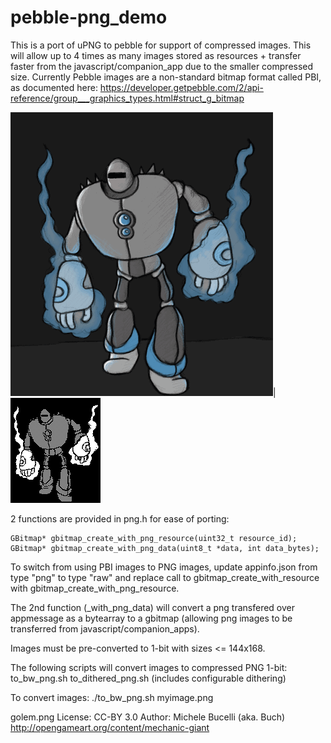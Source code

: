 pebble-png_demo
=================

This is a port of uPNG to pebble for support of compressed images.  This will allow up to 4 times as many images stored as resources + transfer faster from the javascript/companion_app due to the smaller compressed size.  Currently Pebble images are a non-standard bitmap format called PBI, as documented here: 
https://developer.getpebble.com/2/api-reference/group___graphics_types.html#struct_g_bitmap

![golem_original](https://raw.githubusercontent.com/mhungerford/png_demo/master/robot_orig.png)|
![golem_dithered](https://github.com/mhungerford/png_demo/raw/master/resources/robot.png)

2 functions are provided in png.h
for ease of porting:

```
GBitmap* gbitmap_create_with_png_resource(uint32_t resource_id);
GBitmap* gbitmap_create_with_png_data(uint8_t *data, int data_bytes);
```

To switch from using PBI images to PNG images, update appinfo.json from type "png" to type "raw" and
replace call to gbitmap_create_with_resource with gbitmap_create_with_png_resource.

The 2nd function (_with_png_data) will convert a png transfered over appmessage as a bytearray to a gbitmap (allowing png images to be transferred from javascript/companion_apps).


Images must be pre-converted to 1-bit with sizes <= 144x168.  

The following scripts will convert images to compressed PNG 1-bit:
to_bw_png.sh
to_dithered_png.sh (includes configurable dithering)

To convert images:
./to_bw_png.sh myimage.png

golem.png
License: CC-BY 3.0
Author: Michele Bucelli (aka. Buch)
http://opengameart.org/content/mechanic-giant


